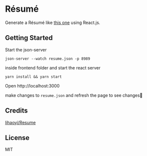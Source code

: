 # Résumé

Generate a Résumé like [this one](https://zhaoxinyu.me/resume/) using React.js.

## Getting Started

Start the json-server

`json-server --watch resume.json -p 8989`

inside frontend folder and start the react server

`yarn install && yarn start`

Open http://localhost:3000

make changes to `resume.json` and refresh the page to see changes🌈


## Credits

[lihaoyi/Resume](https://github.com/lihaoyi/Resume)

## License

MIT